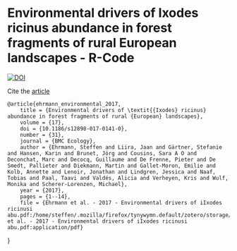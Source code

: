 # Environmental drivers of Ixodes ricinus abundance in forest fragments of rural European landscapes - R-Code

[![DOI](https://zenodo.org/badge/101886132.svg)](https://zenodo.org/badge/latestdoi/101886132)

Cite the [article](https://bmcecol.biomedcentral.com/articles/10.1186/s12898-017-0141-0)

    @article{ehrmann_environmental_2017,
    	title = {Environmental drivers of \textit{{Ixodes} ricinus} abundance in forest fragments of rural {European} landscapes},
    	volume = {17},
    	doi = {10.1186/s12898-017-0141-0},
    	number = {31},
    	journal = {BMC Ecology},
    	author = {Ehrmann, Steffen and Liira, Jaan and Gärtner, Stefanie and Hansen, Karin and Brunet, Jörg and Cousins, Sara A O and Deconchat, Marc and Decocq, Guillaume and De Frenne, Pieter and De Smedt, Pallieter and Diekmann, Martin and Gallet-Moron, Emilie and Kolb, Annette and Lenoir, Jonathan and Lindgren, Jessica and Naaf, Tobias and Paal, Taavi and Valdés, Alicia and Verheyen, Kris and Wulf, Monika and Scherer-Lorenzen, Michael},
    	year = {2017},
    	pages = {1--14},
    	file = {Ehrmann et al. - 2017 - Environmental drivers of iIxodes ricinusi abu.pdf:/home/steffen/.mozilla/firefox/tynywymn.default/zotero/storage/XJ84EBET/Ehrmann et al. - 2017 - Environmental drivers of iIxodes ricinusi abu.pdf:application/pdf}
}
